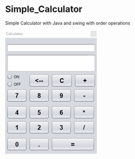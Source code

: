 <h1>Simple_Calculator</h1>
<p>Simple Calculator with Java and swing with order operations</p>
<img src="Capture.PNG">
